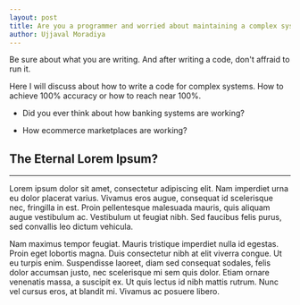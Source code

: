 ```yaml
---
layout: post
title: Are you a programmer and worried about maintaining a complex system !! Read this
author: Ujjaval Moradiya
---
```


Be sure about what you are writing. And after writing a code, don't affraid to run it.

Here I will discuss about how to write a code for complex systems. How to achieve 100% accuracy or how to reach near 100%. 

* Did you ever think about how banking systems are working? 

* How ecommerce marketplaces are working?

## The Eternal Lorem Ipsum? 
-----

Lorem ipsum dolor sit amet, consectetur adipiscing elit. Nam imperdiet urna eu dolor placerat varius. Vivamus eros augue, consequat id scelerisque nec, fringilla in est. Proin pellentesque malesuada mauris, quis aliquam augue vestibulum ac. Vestibulum ut feugiat nibh. Sed faucibus felis purus, sed convallis leo dictum vehicula. 

Nam maximus tempor feugiat. Mauris tristique imperdiet nulla id egestas. Proin eget lobortis magna. Duis consectetur nibh at elit viverra congue. Ut eu turpis enim. Suspendisse laoreet, diam sed consequat sodales, felis dolor accumsan justo, nec scelerisque mi sem quis dolor. Etiam ornare venenatis massa, a suscipit ex. Ut quis lectus id nibh mattis rutrum. Nunc vel cursus eros, at blandit mi. Vivamus ac posuere libero.

